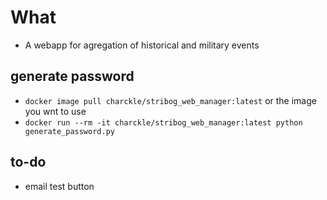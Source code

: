 # What
- A webapp for agregation of historical and military events

## generate password
- `docker image pull charckle/stribog_web_manager:latest` or the image you wnt to use
- `docker run --rm -it charckle/stribog_web_manager:latest python generate_password.py`


## to-do
- email test button

